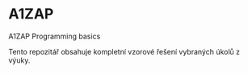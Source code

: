 # A1ZAP
A1ZAP Programming basics

Tento repozitář obsahuje kompletní vzorové řešení vybraných úkolů z výuky.
